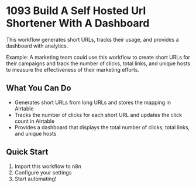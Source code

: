 # 1093 Build A Self Hosted Url Shortener With A Dashboard

This workflow generates short URLs, tracks their usage, and provides a dashboard with analytics.

Example: A marketing team could use this workflow to create short URLs for their campaigns and track the number of clicks, total links, and unique hosts to measure the effectiveness of their marketing efforts.

## What You Can Do
- Generates short URLs from long URLs and stores the mapping in Airtable
- Tracks the number of clicks for each short URL and updates the click count in Airtable
- Provides a dashboard that displays the total number of clicks, total links, and unique hosts

## Quick Start
1. Import this workflow to n8n
2. Configure your settings
3. Start automating!

